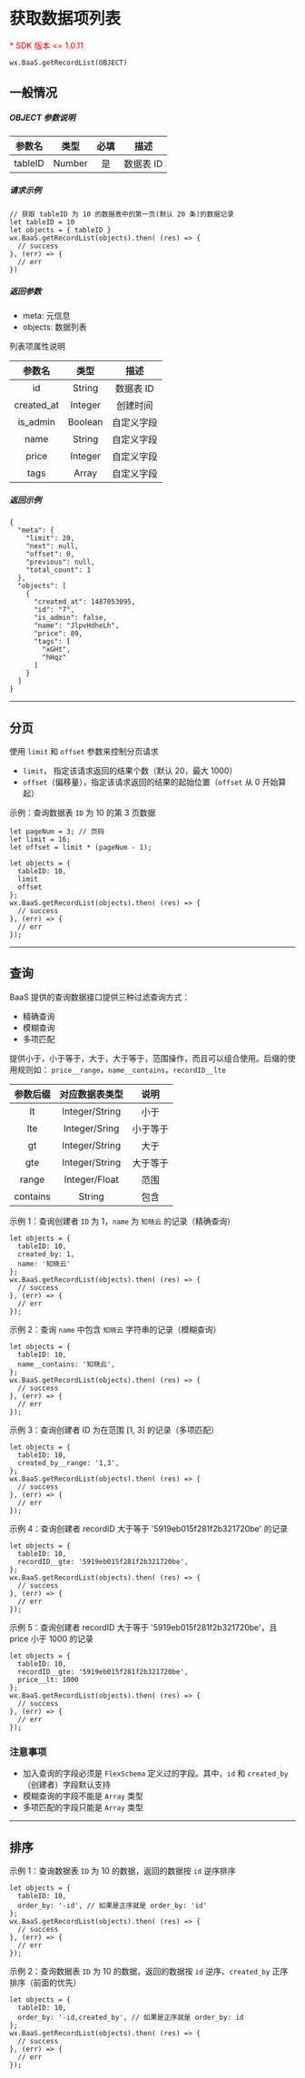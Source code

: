 # 获取数据项列表

<p style='color:red'>* SDK 版本 <= 1.0.11</p>

`wx.BaaS.getRecordList(OBJECT)`

## 一般情况

##### OBJECT 参数说明

|   参数名   |   类型   |  必填  |   描述   |
| :-----: | :----: | :--: | :----: |
| tableID | Number |  是   | 数据表 ID |

##### 请求示例

```
// 获取 tableID 为 10 的数据表中的第一页(默认 20 条)的数据记录
let tableID = 10
let objects = { tableID }
wx.BaaS.getRecordList(objects).then( (res) => {
  // success
}, (err) => {
  // err
})
```

##### 返回参数

- meta: 元信息
- objects: 数据列表

列表项属性说明

|    参数名     |   类型    |   描述   |
| :--------: | :-----: | :----: |
|     id     | String  | 数据表 ID |
| created_at | Integer |  创建时间  |
|  is_admin  | Boolean | 自定义字段 |
|    name    | String  | 自定义字段 |
|   price    | Integer | 自定义字段 |
|    tags    |  Array  | 自定义字段 |

##### 返回示例

```
{
  "meta": {
    "limit": 20,
    "next": null,
    "offset": 0,
    "previous": null,
    "total_count": 1
  },
  "objects": [
    {
      "created_at": 1487053095,
      "id": "7",
      "is_admin": false,
      "name": "JlpvHdheLh",
      "price": 89,
      "tags": [
        "xGHt",
        "hHqz"
      ]
    }
  ]
}
```

---

## 分页

使用 `limit` 和 `offset` 参数来控制分页请求

- `limit`， 指定该请求返回的结果个数（默认 20，最大 1000）
- `offset`（偏移量），指定该请求返回的结果的起始位置（`offset` 从 0 开始算起）

示例：查询数据表 `ID` 为 10 的第 3 页数据

```
let pageNum = 3; // 页码
let limit = 16;
let offset = limit * (pageNum - 1);

let objects = {
  tableID: 10,
  limit
  offset
};
wx.BaaS.getRecordList(objects).then( (res) => {
  // success
}, (err) => {
  // err
});
```

---

## 查询

BaaS 提供的查询数据接口提供三种过滤查询方式：

- 精确查询
- 模糊查询
- 多项匹配

提供小于，小于等于，大于，大于等于，范围操作，而且可以组合使用。后缀的使用规则如： `price__range`，`name__contains`，`recordID__lte`

|   参数后缀   | 对应数据表类型  |  说明  |
| :------: | :-----------: | :--: |
|    lt    |    Integer/String    |  小于  |
|   lte    |    Integer/Sring    | 小于等于 |
|    gt    |    Integer/String    |  大于  |
|   gte    |    Integer/String    | 大于等于 |
|  range   | Integer/Float |  范围  |
| contains |    String     |  包含  |

示例 1：查询创建者 `ID` 为 1，`name` 为 `知晓云` 的记录（精确查询）

```
let objects = {
  tableID: 10,
  created_by: 1,
  name: '知晓云'
};
wx.BaaS.getRecordList(objects).then( (res) => {
  // success
}, (err) => {
  // err
});
```

示例 2：查询 `name` 中包含 `知晓云` 字符串的记录（模糊查询）

```
let objects = {
  tableID: 10,
  name__contains: '知晓云',
};
wx.BaaS.getRecordList(objects).then( (res) => {
  // success
}, (err) => {
  // err
});
```

示例 3：查询创建者 ID 为在范围 [1, 3] 的记录（多项匹配）

```
let objects = {
  tableID: 10,
  created_by__range: '1,3',
};
wx.BaaS.getRecordList(objects).then( (res) => {
  // success
}, (err) => {
  // err
});
```

示例 4：查询创建者 recordID 大于等于 '5919eb015f281f2b321720be' 的记录

```
let objects = {
  tableID: 10,
  recordID__gte: '5919eb015f281f2b321720be',
};
wx.BaaS.getRecordList(objects).then( (res) => {
  // success
}, (err) => {
  // err
});
```

示例 5：查询创建者 recordID 大于等于 '5919eb015f281f2b321720be'，且 price 小于 1000 的记录

```
let objects = {
  tableID: 10,
  recordID__gte: '5919eb015f281f2b321720be',
  price__lt: 1000
};
wx.BaaS.getRecordList(objects).then( (res) => {
  // success
}, (err) => {
  // err
});
```

### 注意事项

- 加入查询的字段必须是 `FlexSchema` 定义过的字段。其中，`id` 和 `created_by`（创建者）字段默认支持
- 模糊查询的字段不能是 `Array` 类型
- 多项匹配的字段只能是 `Array` 类型

---

## 排序

示例 1：查询数据表 `ID` 为 10 的数据，返回的数据按 `id` 逆序排序

```
let objects = {
  tableID: 10,
  order_by: '-id', // 如果是正序就是 order_by: 'id'
};
wx.BaaS.getRecordList(objects).then( (res) => {
  // success
}, (err) => {
  // err
});
```

示例 2：查询数据表 `ID` 为 10 的数据，返回的数据按 `id` 逆序、`created_by` 正序排序（前面的优先）

```
let objects = {
  tableID: 10,
  order_by: '-id,created_by', // 如果是正序就是 order_by: id
};
wx.BaaS.getRecordList(objects).then( (res) => {
  // success
}, (err) => {
  // err
});
```
